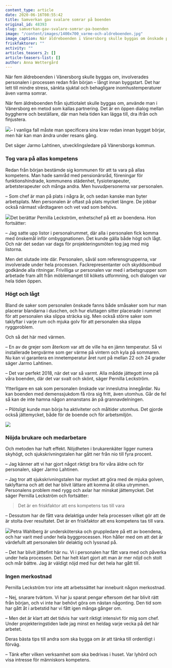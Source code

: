 ```yaml
---
content_type: article
date: 2020-06-16T08:55:42
title: Samverkan gav svalare somrar på boenden
original_id: 48393
slug: samverkan-gav-svalare-somrar-pa-boenden
image: "/content/images/1400x700_varme-och-aldreboenden.jpg"
image_caption: När äldreboenden i Vänersborg skulle byggas om önskade personalen inneslutna gårdar, så att boende kan gå in och ut som de vill. Pernilla Leckström och Jarmo Lahtinen är väldigt nöjda med processen.
friskfaktorer: ""
activity: ""
articles_teasers_2: []
article-teasers-list: []
author: Anna Wettergård
---
```


När fem äldreboenden i Vänersborg skulle byggas om, involverades personalen i processen redan från början – långt innan byggstart. Det har lett till mindre stress, sänkta sjuktal och behagligare inomhustemperaturer även varma somrar.

När fem äldreboenden från sjuttiotalet skulle byggas om, använde man i Vänersborg en metod som kallas partnering. Det är en öppen dialog mellan byggherre och beställare, där man hela tiden kan lägga till, dra ifrån och finjustera.

[![](https://www.suntarbetsliv.se/wp-content/uploads/2020/06/200x220-jarmo-lehtinen.jpg)](https://www.suntarbetsliv.se/wp-content/uploads/2020/06/200x220-jarmo-lehtinen.jpg)– I vanliga fall måste man specificera sina krav redan innan bygget börjar, men här kan man ändra under resans gång.

Det säger Jarmo Lahtinen, utvecklingsledare på Vänersborgs kommun.

### Tog vara på allas kompetens

Redan från början bestämde sig kommunen för att ta vara på allas kompetens. Man hade samråd med pensionärsråd, föreningar för funktionshindrade, kommunens städenhet, fysioterapeuter, arbetsterapeuter och många andra. Men huvudpersonerna var personalen.

– Som chef är man på plats i några år, och sedan kanske man byter arbetsplats. Men personalen är oftast på plats mycket längre. De jobbar också närmast vårdtagaren och vet vad som behövs.

[![](https://www.suntarbetsliv.se/wp-content/uploads/2020/06/200x220-pernilla-leckstrom.jpg)](https://www.suntarbetsliv.se/wp-content/uploads/2020/06/200x220-pernilla-leckstrom.jpg)Det berättar Pernilla Leckström, enhetschef på ett av boendena. Hon fortsätter:

– Jag satte upp listor i personalrummet, där alla i personalen fick komma med önskemål inför ombyggnationen. Det kunde gälla både högt och lågt. Och när det sedan var dags för projekteringsmöten tog jag med mig listorna.

Men det slutade inte där. Personalen, såväl som referensgrupperna, var involverade under hela processen. Fackrepresentanter och skyddsombud godkände alla ritningar. Frivilliga ur personalen var med i arbetsgrupper som arbetade fram allt från möblemanget till kökets utformning, och dialogen var hela tiden öppen.

### Högt och lågt

Bland de saker som personalen önskade fanns både småsaker som hur man placerar blandarna i duschen, och hur eluttagen sitter placerade i rummet för att personalen ska slippa sträcka sig. Men också större saker som taklyftar i varje rum och mjuka golv för att personalen ska slippa ryggproblem.

Och så det här med värmen.

– En av de grejer som återkom var att de ville ha en jämn temperatur. Så vi installerade bergvärme som ger värme på vintern och kyla på sommaren. Nu kan vi garantera en innetemperatur året runt på mellan 22 och 24 grader säger Jarmo Lahtinen.

– Det var perfekt 2018, när det var så varmt. Alla mådde jättegott inne på våra boenden, där det var svalt och skönt, säger Pernilla Leckström.

Ytterligare en sak som personalen önskade var inneslutna innegårdar. Nu kan boenden med demenssjukdom få röra sig fritt, även utomhus. Går de fel så kan de inte hamna någon annanstans än på grannavdelningen.

– Plötsligt kunde man börja ha aktiviteter och måltider utomhus. Det gjorde också jättemycket, både för de boende och för arbetsmiljön.

[![](https://www.suntarbetsliv.se/wp-content/uploads/2020/06/750x400-innergard.jpg)](https://www.suntarbetsliv.se/wp-content/uploads/2020/06/750x400-innergard.jpg)

### Nöjda brukare och medarbetare

Och metoden har haft effekt. Nöjdheten i brukarenkäter ligger numera skyhögt, och sjukskrivningstalen har gått ner från nio till fyra procent.

– Jag känner att vi har gjort något riktigt bra för våra äldre och för personalen, säger Jarmo Lahtinen.

– Jag tror att sjukskrivningstalen har mycket att göra med de mjuka golven, taklyftarna och att det har blivit lättare att komma åt olika utrymmen. Personalens problem med rygg och axlar har minskat jättemycket. Det säger Pernilla Leckström och fortsätter:

> Det är en friskfaktor att ens kompetens tas till vara

– Dessutom har de fått vara delaktiga under hela processen vilket gör att de är stolta över resultatet. Det är en friskfaktor att ens kompetens tas till vara.

[![](https://www.suntarbetsliv.se/wp-content/uploads/2020/06/200x200-Petra-Wahlberg2.jpg)](https://www.suntarbetsliv.se/wp-content/uploads/2020/06/200x200-Petra-Wahlberg2.jpg)Petra Wahlberg är undersköterska och gruppledare på ett av boendena, och har varit med under hela byggprocessen. Hon håller med om att det är värdefullt att personalen blir delaktig och lyssnad på.

– Det har blivit jättefint här nu. Vi i personalen har fått vara med och påverka under hela processen. Det har helt klart gjort att man är mer nöjd och stolt och mår bättre. Jag är väldigt nöjd med hur det hela har gått till.

### Ingen merkostnad

Pernilla Leckström tror inte att arbetssättet har inneburit någon merkostnad.

– Nej, snarare tvärtom. Vi har ju sparat pengar eftersom det har blivit rätt från början, och vi inte har behövt göra om nästan någonting. Den tid som har gått åt i arbetstid har vi fått igen många gånger om.

– Men det är klart att det tidvis har varit riktigt intensivt för mig som chef. Under projekteringstiden lade jag minst en heldag varje vecka på det här arbetet.

Deras bästa tips till andra som ska bygga om är att tänka till ordentligt i förväg.

– Tänk efter vilken verksamhet som ska bedrivas i huset. Var lyhörd och visa intresse för människors kompetens.
